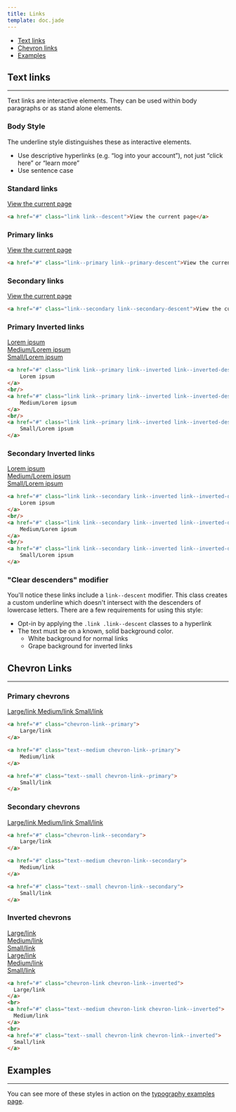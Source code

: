 ```yaml
---
title: Links
template: doc.jade
---
```


* [Text links](#text-links)
* [Chevron links](#chevron-links)
* [Examples](/examples/links.html)

## Text links

---

Text links are interactive elements. They can be used within body paragraphs or as stand alone elements.

### Body Style

The underline style distinguishes these as interactive elements.

- Use descriptive hyperlinks (e.g. “log into your account”), not just “click here” or “learn more”
- Use sentence case

### Standard links

<div class="example example--type">
    <a href="#" class="link link--descent">View the current page</a>
</div>

```html
<a href="#" class="link link--descent">View the current page</a>
```

### Primary links

<div class="example example--type">
    <a href="#" class="link--primary link--primary-descent">View the current page</a>
</div>

```html
<a href="#" class="link--primary link--primary-descent">View the current page</a>
```

### Secondary links

<div class="example example--type">
    <a href="#" class="link--secondary link--secondary-descent">View the current page</a>
</div>

```html
<a href="#" class="link--secondary link--secondary-descent">View the current page</a>
```

### Primary Inverted links

<div class="example example--inverted example--primary">
    <a href="#" class="link link--primary link--inverted link--inverted-descent">
        Lorem ipsum
    </a>
    <br/>
    <a href="#" class="link link--primary link--inverted link--inverted-descent text--medium">
        Medium/Lorem ipsum
    </a>
    <br/>
    <a href="#" class="link link--primary link--inverted link--inverted-descent text--small">
        Small/Lorem ipsum
    </a>
</div>

```html
<a href="#" class="link link--primary link--inverted link--inverted-descent">
    Lorem ipsum
</a>
<br/>
<a href="#" class="link link--primary link--inverted link--inverted-descent text--medium">
    Medium/Lorem ipsum
</a>
<br/>
<a href="#" class="link link--primary link--inverted link--inverted-descent text--small">
    Small/Lorem ipsum
</a>
```

### Secondary Inverted links
<div class="example example--inverted example--secondary">
    <a href="#" class="link link--secondary link--inverted link--inverted-descent">
        Lorem ipsum
    </a>
    <br/>
    <a href="#" class="link link--secondary link--inverted link--inverted-descent text--medium">
        Medium/Lorem ipsum
    </a>
    <br/>
    <a href="#" class="link link--secondary link--inverted link--inverted-descent text--small">
        Small/Lorem ipsum
    </a>
</div>

```html
<a href="#" class="link link--secondary link--inverted link--inverted-descent">
    Lorem ipsum
</a>
<br/>
<a href="#" class="link link--secondary link--inverted link--inverted-descent text--medium">
    Medium/Lorem ipsum
</a>
<br/>
<a href="#" class="link link--secondary link--inverted link--inverted-descent text--small">
    Small/Lorem ipsum
</a>
```

### "Clear descenders" modifier

You'll notice these links include a `link--descent` modifier. This class creates a custom underline which doesn't intersect with the descenders of lowercase letters. There are a few requirements for using this style:

* Opt-in by applying the `.link .link--descent` classes to a hyperlink
* The text must be on a known, solid background color.
    * White background for normal links
    * Grape background for inverted links

## Chevron Links

---

### Primary chevrons

<a href="#" class="chevron-link--primary">
    Large/link
</a>

<a href="#" class="text--medium chevron-link--primary">
    Medium/link
</a>

<a href="#" class="text--small chevron-link--primary">
    Small/link
</a>


```html
<a href="#" class="chevron-link--primary">
    Large/link
</a>

<a href="#" class="text--medium chevron-link--primary">
    Medium/link
</a>

<a href="#" class="text--small chevron-link--primary">
    Small/link
</a>
```

### Secondary chevrons

<a href="#" class="chevron-link--secondary">
    Large/link
</a>

<a href="#" class="text--medium chevron-link--secondary">
    Medium/link
</a>

<a href="#" class="text--small chevron-link--secondary">
    Small/link
</a>


```html
<a href="#" class="chevron-link--secondary">
    Large/link
</a>

<a href="#" class="text--medium chevron-link--secondary">
    Medium/link
</a>

<a href="#" class="text--small chevron-link--secondary">
    Small/link
</a>
```

### Inverted chevrons

<div class="example example--inverted example--primary">
  <a href="#" class="chevron-link chevron-link--inverted">
    Large/link
  </a>
  <br>
  <a href="#" class="text--medium chevron-link chevron-link--inverted">
    Medium/link
  </a>
  <br>
  <a href="#" class="text--small chevron-link chevron-link--inverted">
    Small/link
  </a>
</div>

<div class="example example--inverted example--secondary">
  <a href="#" class="chevron-link chevron-link--inverted">
    Large/link
  </a>
  <br>
  <a href="#" class="text--medium chevron-link chevron-link--inverted">
    Medium/link
  </a>
  <br>
  <a href="#" class="text--small chevron-link chevron-link--inverted">
    Small/link
  </a>
</div>

```html
<a href="#" class="chevron-link chevron-link--inverted">
  Large/link
</a>
<br>
<a href="#" class="text--medium chevron-link chevron-link--inverted">
  Medium/link
</a>
<br>
<a href="#" class="text--small chevron-link chevron-link--inverted">
  Small/link
</a>
```

## Examples

---

You can see more of these styles in action on the [typography examples page](/examples/typography.html).
